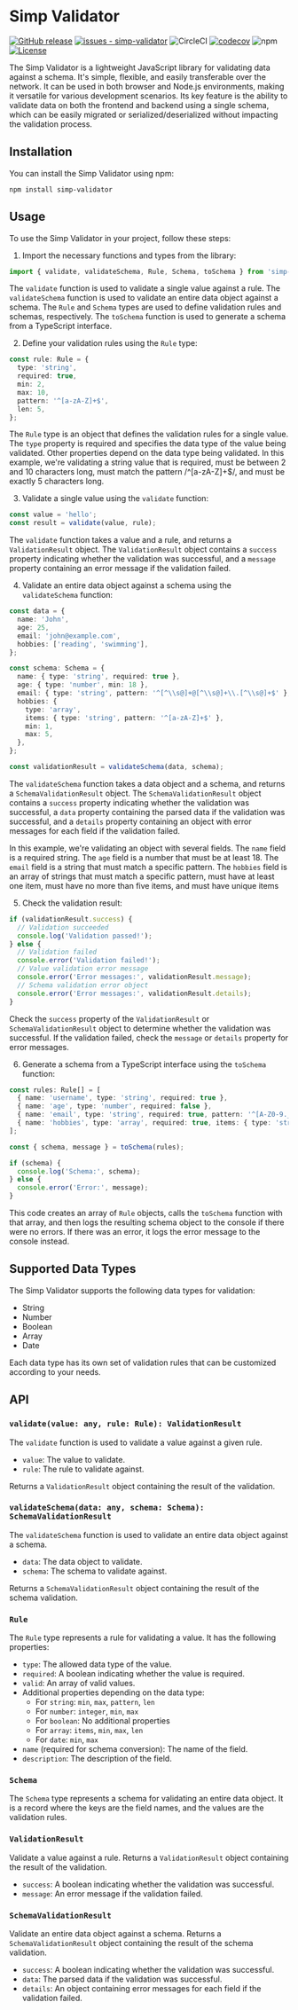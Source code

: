 # Simp Validator

[![GitHub release](https://img.shields.io/github/release/dncgmh/simp-validator?include_prereleases=&sort=semver&color=blue)](https://github.com/dncgmh/simp-validator/releases/)
[![issues - simp-validator](https://img.shields.io/github/issues/dncgmh/simp-validator)](https://github.com/dncgmh/simp-validator/issues)
![CircleCI](https://img.shields.io/circleci/build/github/dncgmh/simp-validator/main)
[![codecov](https://codecov.io/gh/dncgmh/simp-validator/branch/main/graph/badge.svg)](https://codecov.io/gh/dncgmh/simp-validator)
![npm](https://img.shields.io/npm/dw/simp-validator)
[![License](https://img.shields.io/badge/License-ISC-blue)](https://github.com/dncgmh/simp-validator/blob/main/LICENSE)

The Simp Validator is a lightweight JavaScript library for validating data against a schema. It's simple, flexible, and easily transferable over the network. It can be used in both browser and Node.js environments, making it versatile for various development scenarios. Its key feature is the ability to validate data on both the frontend and backend using a single schema, which can be easily migrated or serialized/deserialized without impacting the validation process.

## Installation

You can install the Simp Validator using npm:

```
npm install simp-validator
```

## Usage

To use the Simp Validator in your project, follow these steps:

1. Import the necessary functions and types from the library:

```typescript
import { validate, validateSchema, Rule, Schema, toSchema } from 'simp-validator';
```

The `validate` function is used to validate a single value against a rule. The `validateSchema` function is used to validate an entire data object against a schema. The `Rule` and `Schema` types are used to define validation rules and schemas, respectively. The `toSchema` function is used to generate a schema from a TypeScript interface.

2. Define your validation rules using the `Rule` type:

```typescript
const rule: Rule = {
  type: 'string',
  required: true,
  min: 2,
  max: 10,
  pattern: '^[a-zA-Z]+$',
  len: 5,
};
```

The `Rule` type is an object that defines the validation rules for a single value. The `type` property is required and specifies the data type of the value being validated. Other properties depend on the data type being validated. In this example, we're validating a string value that is required, must be between 2 and 10 characters long, must match the pattern /^[a-zA-Z]+$/, and must be exactly 5 characters long.

3. Validate a single value using the `validate` function:

```typescript
const value = 'hello';
const result = validate(value, rule);
```

The `validate` function takes a value and a rule, and returns a `ValidationResult` object. The `ValidationResult` object contains a `success` property indicating whether the validation was successful, and a `message` property containing an error message if the validation failed.

4. Validate an entire data object against a schema using the `validateSchema` function:

```typescript
const data = {
  name: 'John',
  age: 25,
  email: 'john@example.com',
  hobbies: ['reading', 'swimming'],
};

const schema: Schema = {
  name: { type: 'string', required: true },
  age: { type: 'number', min: 18 },
  email: { type: 'string', pattern: '^[^\\s@]+@[^\\s@]+\\.[^\\s@]+$' },
  hobbies: {
    type: 'array',
    items: { type: 'string', pattern: '^[a-zA-Z]+$' },
    min: 1,
    max: 5,
  },
};

const validationResult = validateSchema(data, schema);
```

The `validateSchema` function takes a data object and a schema, and returns a `SchemaValidationResult` object. The `SchemaValidationResult` object contains a `success` property indicating whether the validation was successful, a `data` property containing the parsed data if the validation was successful, and a `details` property containing an object with error messages for each field if the validation failed.

In this example, we're validating an object with several fields. The `name` field is a required string. The `age` field is a number that must be at least 18. The `email` field is a string that must match a specific pattern. The `hobbies` field is an array of strings that must match a specific pattern, must have at least one item, must have no more than five items, and must have unique items

5. Check the validation result:

```typescript
if (validationResult.success) {
  // Validation succeeded
  console.log('Validation passed!');
} else {
  // Validation failed
  console.error('Validation failed!');
  // Value validation error message
  console.error('Error messages:', validationResult.message);
  // Schema validation error object
  console.error('Error messages:', validationResult.details);
}
```

Check the `success` property of the `ValidationResult` or `SchemaValidationResult` object to determine whether the validation was successful. If the validation failed, check the `message` or `details` property for error messages.

6. Generate a schema from a TypeScript interface using the `toSchema` function:

```typescript
const rules: Rule[] = [
  { name: 'username', type: 'string', required: true },
  { name: 'age', type: 'number', required: false },
  { name: 'email', type: 'string', required: true, pattern: '^[A-Z0-9._%+-]+@[A-Z0-9.-]+\\.[A-Z]{2,}$' },
  { name: 'hobbies', type: 'array', required: true, items: { type: 'string', pattern: '^[a-zA-Z]+$' } },
];

const { schema, message } = toSchema(rules);

if (schema) {
  console.log('Schema:', schema);
} else {
  console.error('Error:', message);
}
```

This code creates an array of `Rule` objects, calls the `toSchema` function with that array, and then logs the resulting schema object to the console if there were no errors. If there was an error, it logs the error message to the console instead.

## Supported Data Types

The Simp Validator supports the following data types for validation:

- String
- Number
- Boolean
- Array
- Date

Each data type has its own set of validation rules that can be customized according to your needs.

## API

### `validate(value: any, rule: Rule): ValidationResult`

The `validate` function is used to validate a value against a given rule.

- `value`: The value to validate.
- `rule`: The rule to validate against.

Returns a `ValidationResult` object containing the result of the validation.

### `validateSchema(data: any, schema: Schema): SchemaValidationResult`

The `validateSchema` function is used to validate an entire data object against a schema.

- `data`: The data object to validate.
- `schema`: The schema to validate against.

Returns a `SchemaValidationResult` object containing the result of the schema validation.

### `Rule`

The `Rule` type represents a rule for validating a value. It has the following properties:

- `type`: The allowed data type of the value.
- `required`: A boolean indicating whether the value is required.
- `valid`: An array of valid values.
- Additional properties depending on the data type:
  - For `string`: `min`, `max`, `pattern`, `len`
  - For `number`: `integer`, `min`, `max`
  - For `boolean`: No additional properties
  - For `array`: `items`, `min`, `max`, `len`
  - For `date`: `min`, `max`
- `name` (required for schema conversion): The name of the field.
- `description`: The description of the field.

### `Schema`

The `Schema` type represents a schema for validating an entire data object. It is a record where the keys are the field names, and the values are the validation rules.

### `ValidationResult`

Validate a value against a rule. Returns a `ValidationResult` object containing the result of the validation.

- `success`: A boolean indicating whether the validation was successful.
- `message`: An error message if the validation failed.

### `SchemaValidationResult`

Validate an entire data object against a schema. Returns a `SchemaValidationResult` object containing the result of the schema validation.

- `success`: A boolean indicating whether the validation was successful.
- `data`: The parsed data if the validation was successful.
- `details`: An object containing error messages for each field if the validation failed.
